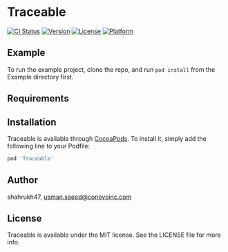 # Traceable

[![CI Status](https://img.shields.io/travis/shahrukh47/Traceable.svg?style=flat)](https://travis-ci.org/shahrukh47/Traceable)
[![Version](https://img.shields.io/cocoapods/v/Traceable.svg?style=flat)](https://cocoapods.org/pods/Traceable)
[![License](https://img.shields.io/cocoapods/l/Traceable.svg?style=flat)](https://cocoapods.org/pods/Traceable)
[![Platform](https://img.shields.io/cocoapods/p/Traceable.svg?style=flat)](https://cocoapods.org/pods/Traceable)

## Example

To run the example project, clone the repo, and run `pod install` from the Example directory first.

## Requirements

## Installation

Traceable is available through [CocoaPods](https://cocoapods.org). To install
it, simply add the following line to your Podfile:

```ruby
pod 'Traceable'
```

## Author

shahrukh47, usman.saeed@conovoinc.com

## License

Traceable is available under the MIT license. See the LICENSE file for more info.
